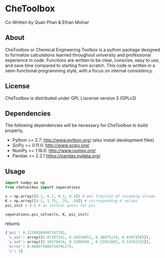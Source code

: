# CheToolbox
Co-Written by Quan Phan & Ethan Molnar
## About
CheToolbox or Chemical Engineering Toolbox is a python package designed to formalize calculations learned throughout university and professional experience in code. Funcitons are written to be clear, conscise, easy to use, and save time compared to starting from scratch. This code is written in a semi-functional programming style, with a focus on internal consistency.
## License
CheToolbox is distributed under GPL Liscense version 3 (GPLv3)
## Dependencies
The following dependencies will be necessary for CheToolbox to build properly,
- Python >= 2.7: http://www.python.org/ (also install development files)
- SciPy >= 0.11.0: http://www.scipy.org/
- NumPy >= 1.16.0: http://www.numpy.org/
- Pandas >= 2.2.1 https://pandas.pydata.org/
## Usage
```py
import numpy as np
from chetoolbox import separations
```
```py
x = np.array([0.1, 0.2, 0.3, 0.4]) # mol fraction of incoming stream
K = np.array([4.2, 1.75, .74, .34]) # corresponding K values
psi_init = 0.5 # an initial guess for psi
```
```py
separations.psi_solver(x, K, psi_init)
```
returns
```py
{'psi': 0.12109169497141782,
 'x_out': array([0.07207241, 0.18334851, 0.30975219, 0.43474505]),
 'y_out': array([0.30270414, 0.3208599 , 0.22921662, 0.14781332]),
 'error': 0.000675806754791175,
 'i': 2}
 ```